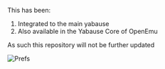 This has been:

1. Integrated to the main yabause
2. Also available in the Yabause Core of OpenEmu

As such this repository will not be further updated


![Prefs](http://i.imgur.com/TDF2c.png)
